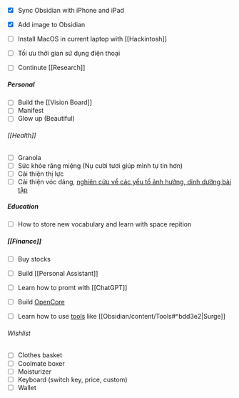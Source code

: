 - [x] Sync Obsidian with iPhone and iPad
- [x] Add image to Obsidian
- [ ] Install MacOS in current laptop with [[Hackintosh]]

- [ ] Tối ưu thời gian sử dụng điện thoại
- [ ] Continute [[Research]]
##### Personal
- [ ] Build the [[Vision Board]]
- [ ] Manifest
- [ ] Glow up (Beautiful)

###### [[Health]]
- [ ] Granola
- [ ] Sức khỏe răng miệng (Nụ cười tươi giúp mình tự tin hơn)
- [ ] Cải thiện thị lực
- [ ] Cải thiện vóc dáng, [nghiên cứu về các yếu tố ảnh hưởng, dinh dưỡng bài tập](Research.md)

##### Education
- [ ] How to store new vocabulary and learn with space repition

##### [[Finance]]
- [ ] Buy stocks


- [ ] Build [[Personal Assistant]]
- [ ] Learn how to promt with [[ChatGPT]]
- [ ] Build [OpenCore](Apple.md)
- [ ] Learn how to use [tools](Obsidian/content/Tools.md) like [[Obsidian/content/Tools#^bdd3e2|Surge]]

###### Wishlist
- [ ] Clothes basket
- [ ] Coolmate boxer
- [ ] Moisturizer
- [ ] Keyboard (switch key, price, custom)
- [ ] Wallet